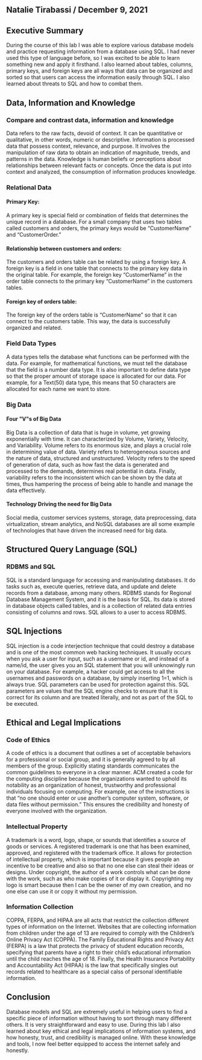 ## Natalie Tirabassi / December 9, 2021

## Executive Summary 
During the course of this lab I was able to explore various database models and practice requesting information from a database using SQL. I had never used this type of language before, so I was excited to be able to learn something new and apply it firsthand. I also learned about tables, columns, primary keys, and foreign keys are all ways that data can be organized and sorted so that users can access the information easily through SQL. I also learned about threats to SQL and how to combat them.

## Data, Information and Knowledge
### Compare and contrast data, information and knowledge
Data refers to the raw facts, devoid of context. It can be quantitative or qualitative, in other words, numeric or descriptive. Information is processed data that possess context, relevance, and purpose. It involves the manipulation of raw data to obtain an indication of magnitude, trends, and patterns in the data. Knowledge is human beliefs or perceptions about relationships between relevant facts or concepts. Once the data is put into context and analyzed, the consumption of information produces knowledge.
### Relational Data
#### Primary Key:
A primary key is special field or combination of fields that determines the unique record in a database. For a small company that uses two tables called customers and orders, the primary keys would be “CustomerName” and “CustomerOrder.” 
#### Relationship between customers and orders:
The customers and orders table can be related by using a foreign key. A foreign key is a field in one table that connects to the primary key data in the original table. For example, the foreign key “CustomerName” in the order table connects to the primary key “CustomerName” in the customers tables.
#### Foreign key of orders table:
The foreign key of the orders table is “CustomerName” so that it can connect to the customers table. This way, the data is successfully organized and related.
### Field Data Types
A data types tells the database what functions can be performed with the data. For example, for mathematical functions, we must tell the database that the field is a number data type. It is also important to define data type so that the proper amount of storage space is allocated for our data. For example, for a Text(50) data type, this means that 50 characters are allocated for each name we want to store.
### Big Data
#### Four "V"s of Big Data
Big Data is a collection of data that is huge in volume, yet growing exponentially with time. It can characterized by Volume, Variety, Velocity, and Variability. Volume refers to its enormous size, and plays a crucial role in determining value of data. Variety refers to heterogeneous sources and the nature of data, structured and unstructured. Velocity refers to the speed of generation of data, such as how fast the data is generated and processed to the demands, determines real potential in data. Finally, variability refers to the inconsistent which can be shown by the data at times, thus hampering the process of being able to handle and manage the data effectively.
#### Technology Driving the need for Big Data
Social media, customer services systems, storage, data preprocessing, data virtualization, stream analytics, and NoSQL databases are all some example of technologies that have driven the increased need for big data. 
## Structured Query Language (SQL) 
### RDBMS and SQL
SQL is a standard language for accessing and manipulating databases. It do tasks such as, execute queries, retrieve data, and update and delete records from a database, among many others. RDBMS stands for Regional Database Management System, and it is the basis for SQL. Its data is stored in database objects called tables, and is a collection of related data entries consisting of columns and rows. SQL allows to a user to access RDBMS.
## SQL Injections
SQL injection is a code interjection technique that could destroy a database and is one of the most common web hacking techniques. It usually occurs when you ask a user for input, such as a username or id, and instead of a name/id, the user gives you an SQL statement that you will unknowingly run on your database. For example, a hacker could get access to all the usernames and passwords on a database, by simply inserting 1=1, which is always true. SQL parameters can be used for protection against this. SQL parameters are values that the SQL engine checks to ensure that it is correct for its column and are treated literally, and not as part of the SQL to be executed. 

## Ethical and Legal Implications
### Code of Ethics
A code of ethics is a document that outlines a set of acceptable behaviors for a professional or social group, and it is generally agreed to by all members of the group. Explicitly stating standards communicates the common guidelines to everyone in a clear manner. ACM created a code for the computing discipline because the organizations wanted to uphold its notability as an organization of honest, trustworthy and professional individuals focusing on computing. For example, one of the instructions is that “no one should enter or use another’s computer system, software, or data files without permission.” This ensures the credibility and honesty of everyone involved with the organization.
### Intellectual Property
A trademark is a word, logo, shape, or sounds that identifies a source of goods or services. A registered trademark is one that has been examined, approved, and registered with the trademark office. It allows for protection of intellectual property, which is important because it gives people an incentive to be creative and also so that no one else can steal their ideas or designs. Under copyright, the author of a work controls what can be done with the work, such as who make copies of it or display it. Copyrighting my logo is smart because then I can be the owner of my own creation, and no one else can use it or copy it without my permission. 
### Information Collection
COPPA, FERPA, and HIPAA are all acts that restrict the collection different types of information on the Internet. Websites that are collecting information from children under the age of 13 are required to comply with the Children’s Online Privacy Act (COPPA). The Family Educational Rights and Privacy Act (FERPA) is a law that protects the privacy of student education records, specifying that parents have a right to their child’s educational information until the child reaches the age of 18. Finally, the Health Insurance Portability and Accountability Act (HIPAA) is the law that specifically singles out records related to healthcare as a special calss of personal identifiable information.
## Conclusion
Database models and SQL are extremely useful in helping users to find a specific piece of information without having to sort through many different others. It is very straightforward and easy to use. During this lab I also learned about key ethical and legal implications of information systems, and how honesty, trust, and credibility is managed online. With these knowledge and tools, I now feel better equipped to access the internet safely and honestly.
